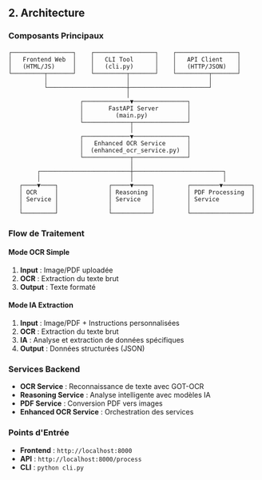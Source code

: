 ## 2. Architecture

### Composants Principaux

```
┌─────────────────┐    ┌─────────────────┐    ┌─────────────────┐
│   Frontend Web  │    │   CLI Tool      │    │   API Client    │
│   (HTML/JS)     │    │   (cli.py)      │    │   (HTTP/JSON)   │
└─────────┬───────┘    └─────────┬───────┘    └─────────┬───────┘
          │                      │                      │
          └──────────────────────┼──────────────────────┘
                                 │
                    ┌─────────────▼───────────────┐
                    │       FastAPI Server        │
                    │         (main.py)           │
                    └─────────────┬───────────────┘
                                  │
                    ┌─────────────▼───────────────┐
                    │   Enhanced OCR Service      │
                    │  (enhanced_ocr_service.py)  │
                    └─────────────┬───────────────┘
                                  │
        ┌─────────────────────────┼─────────────────────────┐
        │                         │                         │
   ┌────▼────┐              ┌─────▼─────┐         ┌────────▼────────┐
   │ OCR     │              │ Reasoning │         │ PDF Processing  │
   │ Service │              │ Service   │         │ Service         │
   │         │              │           │         │                 │
   └─────────┘              └───────────┘         └─────────────────┘
```

### Flow de Traitement

#### Mode OCR Simple
1. **Input** : Image/PDF uploadée
2. **OCR** : Extraction du texte brut
3. **Output** : Texte formaté

#### Mode IA Extraction
1. **Input** : Image/PDF + Instructions personnalisées
2. **OCR** : Extraction du texte brut
3. **IA** : Analyse et extraction de données spécifiques
4. **Output** : Données structurées (JSON)

### Services Backend

- **OCR Service** : Reconnaissance de texte avec GOT-OCR
- **Reasoning Service** : Analyse intelligente avec modèles IA
- **PDF Service** : Conversion PDF vers images
- **Enhanced OCR Service** : Orchestration des services

### Points d'Entrée

- **Frontend** : `http://localhost:8000`
- **API** : `http://localhost:8000/process`
- **CLI** : `python cli.py`